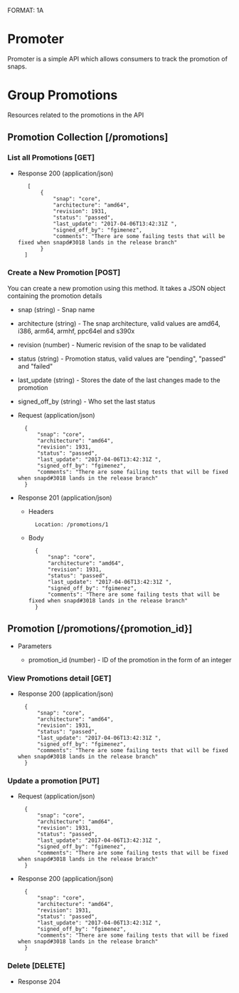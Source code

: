 FORMAT: 1A

# Promoter

Promoter is a simple API which allows consumers to track the promotion of snaps.

# Group Promotions

Resources related to the promotions in the API

## Promotion Collection [/promotions]

### List all Promotions [GET]

+ Response 200 (application/json)

         [
             {
                 "snap": "core",
                 "architecture": "amd64",
                 "revision": 1931,
                 "status": "passed",
                 "last_update": "2017-04-06T13:42:31Z ",
                 "signed_off_by": "fgimenez",
                 "comments": "There are some failing tests that will be fixed when snapd#3018 lands in the release branch"
             }
        ]

### Create a New Promotion [POST]

You can create a new promotion using this method. It takes a JSON object containing the promotion details

+ snap (string) - Snap name
+ architecture (string) - The snap architecture, valid values are amd64, i386, arm64, armhf, ppc64el and s390x
+ revision (number) - Numeric revision of the snap to be validated
+ status (string) - Promotion status, valid values are "pending", "passed" and "failed"
+ last_update (string) - Stores the date of the last changes made to the promotion
+ signed_off_by (string) - Who set the last status

+ Request (application/json)

        {
            "snap": "core",
            "architecture": "amd64",
            "revision": 1931,
            "status": "passed",
            "last_update": "2017-04-06T13:42:31Z ",
            "signed_off_by": "fgimenez",
            "comments": "There are some failing tests that will be fixed when snapd#3018 lands in the release branch"
        }

+ Response 201 (application/json)

    + Headers

            Location: /promotions/1

    + Body

            {
                "snap": "core",
                "architecture": "amd64",
                "revision": 1931,
                "status": "passed",
                "last_update": "2017-04-06T13:42:31Z ",
                "signed_off_by": "fgimenez",
                "comments": "There are some failing tests that will be fixed when snapd#3018 lands in the release branch"
            }

## Promotion [/promotions/{promotion_id}]

+ Parameters

    + promotion_id (number) - ID of the promotion in the form of an integer

### View Promotions detail [GET]

+ Response 200 (application/json)

        {
            "snap": "core",
            "architecture": "amd64",
            "revision": 1931,
            "status": "passed",
            "last_update": "2017-04-06T13:42:31Z ",
            "signed_off_by": "fgimenez",
            "comments": "There are some failing tests that will be fixed when snapd#3018 lands in the release branch"
        }

### Update a promotion [PUT]

+ Request (application/json)

        {
            "snap": "core",
            "architecture": "amd64",
            "revision": 1931,
            "status": "passed",
            "last_update": "2017-04-06T13:42:31Z ",
            "signed_off_by": "fgimenez",
            "comments": "There are some failing tests that will be fixed when snapd#3018 lands in the release branch"
        }

+ Response 200 (application/json)

        {
            "snap": "core",
            "architecture": "amd64",
            "revision": 1931,
            "status": "passed",
            "last_update": "2017-04-06T13:42:31Z ",
            "signed_off_by": "fgimenez",
            "comments": "There are some failing tests that will be fixed when snapd#3018 lands in the release branch"
        }


### Delete [DELETE]

+ Response 204
